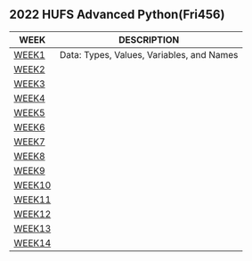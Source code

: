 
## 2022 HUFS Advanced Python(Fri456)

| WEEK | DESCRIPTION |
|----- |--------------------- |
|[WEEK1](./week1.ipynb)|Data: Types, Values, Variables, and Names||
|[WEEK2](./)|||
|[WEEK3](./)|||
|[WEEK4](./)|||
|[WEEK5](./)|||
|[WEEK6](./)|||
|[WEEK7](./)|||
|[WEEK8](./)|||
|[WEEK9](./)|||
|[WEEK10](./)|||
|[WEEK11](./)|||
|[WEEK12](./)|||
|[WEEK13](./)|||
|[WEEK14](./)|||
